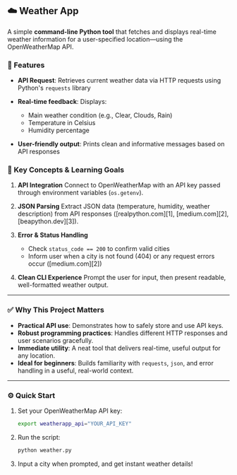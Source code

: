 ## ☁️ Weather App

A simple **command-line Python tool** that fetches and displays real-time weather information for a user-specified location—using the OpenWeatherMap API.

### 🌟 Features

* **API Request**: Retrieves current weather data via HTTP requests using Python's `requests` library
* **Real-time feedback**: Displays:

  * Main weather condition (e.g., Clear, Clouds, Rain)
  * Temperature in Celsius
  * Humidity percentage
* **User-friendly output**: Prints clean and informative messages based on API responses

### 🔑 Key Concepts & Learning Goals

1. **API Integration**
   Connect to OpenWeatherMap with an API key passed through environment variables (`os.getenv`).

2. **JSON Parsing**
   Extract JSON data (temperature, humidity, weather description) from API responses ([realpython.com][1], [medium.com][2], [beapython.dev][3]).

3. **Error & Status Handling**

   * Check `status_code == 200` to confirm valid cities
   * Inform user when a city is not found (404) or any request errors occur
     ([medium.com][2])

4. **Clean CLI Experience**
   Prompt the user for input, then present readable, well-formatted weather output.

---

### ✅ Why This Project Matters

* **Practical API use**: Demonstrates how to safely store and use API keys.
* **Robust programming practices**: Handles different HTTP responses and user scenarios gracefully.
* **Immediate utility**: A neat tool that delivers real-time, useful output for any location.
* **Ideal for beginners**: Builds familiarity with `requests`, `json`, and error handling in a useful, real-world context.

---

### ⚙️ Quick Start

1. Set your OpenWeatherMap API key:

   ```bash
   export weatherapp_api="YOUR_API_KEY"
   ```
2. Run the script:

   ```bash
   python weather.py
   ```
3. Input a city when prompted, and get instant weather details!

